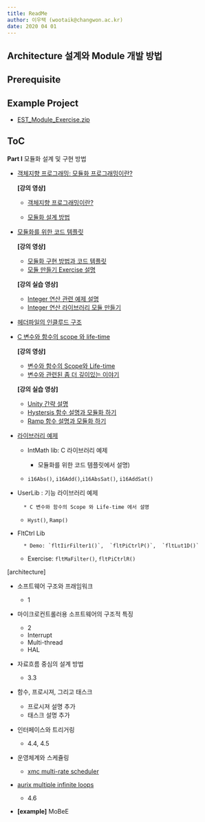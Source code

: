 ```yaml
---
title: ReadMe
author: 이우택 (wootaik@changwon.ac.kr)  
date: 2020 04 01
---
```


## Architecture 설계와 Module 개발 방법 



## Prerequisite





## Example Project

* [EST_Module_Exercise.zip](https://drive.google.com/open?id=1lqG-vVjvRZo1ia-wUIrsnUuGds661ot6)





## ToC



**Part I** 모듈화 설계 및 구현 방법



* [객체지향 프로그래밍: 모듈화 프로그래밍이란?](./ModularProgramming.md)

    **[강의 영상]**

    * [객체지향 프로그래밍이란?](https://drive.google.com/file/d/1WJAGiKlqxzWe2TsnW8NSQY8y_lNfE7ik/preview)

    * [모듈화 설계 방법](https://drive.google.com/file/d/1OR9xyQEB8eNbtNHmGtTy9i8KALeAXLLf/preview)



* [모듈화를 위한 코드 템플릿](./ModuleCodeTemplate.md)

    **[강의 영상]**

    * [모듈화 구현 방법과 코드 템플릿](https://drive.google.com/file/d/11rVY1j5vhZt9zHR8E1VLFXA4SAGprZQY/preview)
    * [모듈 만들기 Exercise 설명](https://drive.google.com/file/d/1QYOnF08XWJvdkABWVE9Sf0g4pirsXp8O/preview)

    **[강의 실습 영상]**

    * [Integer 연산 관련 예제 설명](https://drive.google.com/file/d/1e6H5nBCv2Hr_9nlxSbGhaSilG7oD3L3M/preview)
    * [Integer 연산 라이브러리 모듈 만들기](https://drive.google.com/file/d/1Gdlr70y65__ydx5UpZb2CCx_o_fc99rI/preview)

    

* [헤더파일의 인클루드 구조](./Includes.md)

    

* [C 변수와 함수의 scope 와 life-time](ScopeLifeTime.md)

    **[강의 영상]**

    * [변수와 함수의 Scope와 Life-time]()
    * [변수와 관련된 좀 더 깊이있는 이야기]()

    **[강의 실습 영상]**

    * [Unity 간략 설명](https://drive.google.com/file/d/11w7y53zlyKFL466XA88T4Xuesxvpwp14/preview) 
    * [Hystersis 함수 설명과 모듈화 하기](https://drive.google.com/file/d/1nBxdQqpYLkiaClMd5ebEZ0ipYS9XPibe/preview)
    * [Ramp 함수 설명과 모듈화 하기](https://drive.google.com/file/d/1BAkADshPkg4o5BVYhVW0te5E7m1qa3Pk/preview)

    


* [라이브러리 예제](LibExample.md)

    * IntMath lib: C 라이브러리 예제 

        * 모듈화를 위한 코드 템플릿에서 설명)
    * `i16Abs()`, `i16Add()`,`i16AbsSat()`,  `i16AddSat()`
    
* UserLib : 기능 라이브러리 예제 
    
        * C 변수와 함수의 Scope 와 Life-time 에서 설명
    * `Hyst()`, `Ramp()`
    
* FltCtrl Lib
    
        * Demo: `fltIirFilter1()`,  `fltPiCtrlP()`,  `fltLut1D()`
    * Exercise: `fltMaFilter()`,  `fltPiCtrlR()`
    
    
    
    



[architecture]

* 소프트웨어 구조와 프래임워크

    * 1

* 마이크로컨트롤러용 소프트웨어의 구조적 특징
  
    * 2
    * Interrupt
    * Multi-thread
    * HAL
    
* 자료흐름 중심의 설계 방법

    * 3.3

* 함수, 프로시져, 그리고 태스크

    * 프로시져 설명 추가
    * 태스크 설명 추가

* 인터페이스와 트리거링

    * 4.4, 4.5

* 운영체계와 스케쥴링

    * [xmc multi-rate scheduler](https://xmctutorial.readthedocs.io/ko/latest/ProgSystemTimerScheduler/index.html)
* [aurix multiple infinite loops](https://aurixtutorial.readthedocs.io/ko/latest/MultipleInfiniteLoops/index.html)
    * 4.6

* **[example]** MoBeE